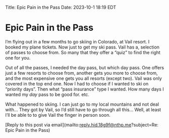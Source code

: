 Title: Epic Pain in the Pass
Date: 2023-10-1 18:19 EDT

# Epic Pain in the Pass

I’m flying out in a few months to go skiing in Colorado, at Vail resort. I booked my plane tickets. Now just to get my ski pass. Vail has a, selection of passes to choose from. So many that they offer a “quiz” to find the right one for you. 

Out of all the passes, I needed the day pass, but which day pass. One offers just a few resorts to choose from, another gets you more to choose from, and the most expensive one gets you all resorts (except two). Vail was only covered in the top end one. Now I had to choose if I wanted to ski on “priority days”. Then what “pass insurance” type I wanted. How many days I wanted my *day* pass to be good for. etc.

What happened to skiing. I can just go to my local mountains and not deal with… They got by Vail, so I’d still have to go through all this… Well, at least I’ll be able to to give Vail the finger in person soon. 

[Reply to this post via email](mailto:reply.hid.18g9f@nthp.me?subject=Re: Epic Pain in the Pass)